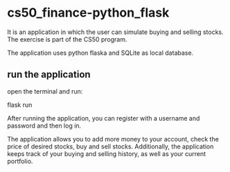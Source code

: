 # cs50_finance-python_flask
It is an application in which the user can simulate buying and selling stocks.
The exercise is part of the CS50 program.

The application uses python flaska and SQLite as local database.

## run the application

open the terminal and run:

flask run

After running the application, you can register with a username and password and then log in.

The application allows you to add more money to your account, check the price of desired stocks, buy and sell stocks. Additionally, the application keeps track of your buying and selling history, as well as your current portfolio.
